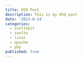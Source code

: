 ```yaml
---
title: 058 Post
description: This is my 058 post
date: '2023-8-24'
categories:
  - sveltekit
  - svelte
  - linux
  - apache
  - php
published: true
---
```


